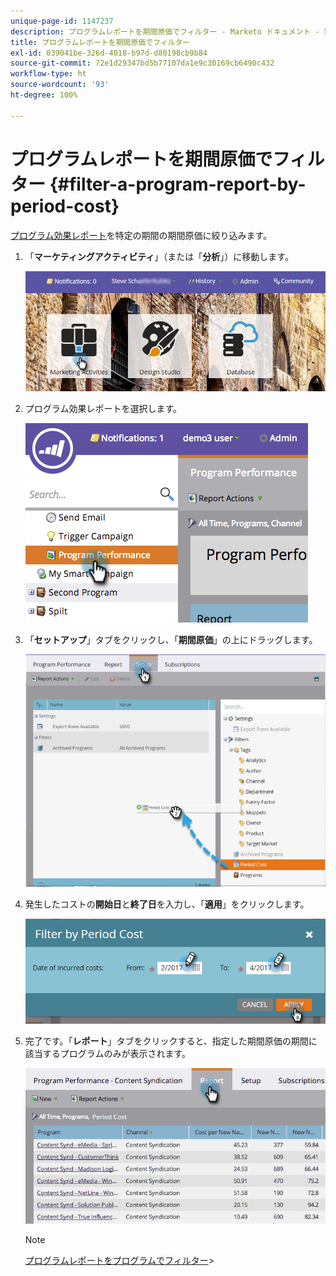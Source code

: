 ```yaml
---
unique-page-id: 1147237
description: プログラムレポートを期間原価でフィルター - Marketo ドキュメント - 製品ドキュメント
title: プログラムレポートを期間原価でフィルター
exl-id: 039041be-326d-4018-b97d-d80198cb9b84
source-git-commit: 72e1d29347bd5b77107da1e9c30169cb6490c432
workflow-type: ht
source-wordcount: '93'
ht-degree: 100%

---
```


# プログラムレポートを期間原価でフィルター {#filter-a-program-report-by-period-cost}

[プログラム効果レポート](/help/marketo/product-docs/core-marketo-concepts/programs/program-performance-report/create-a-program-performance-report.md)を特定の期間の期間原価に絞り込みます。

1. 「**マーケティングアクティビティ**」（または「**分析**」）に移動します。

   ![](assets/login-marketing-activities-1.png)

1. プログラム効果レポートを選択します。

   ![](assets/image2014-9-23-16-3a22-3a52.png)

1. 「**セットアップ**」タブをクリックし、「**期間原価**」の上にドラッグします。

   ![](assets/lm-86194-1.png)

1. 発生したコストの&#x200B;**開始日**&#x200B;と&#x200B;**終了日**&#x200B;を入力し、「**適用**」をクリックします。

   ![](assets/lm-86194-2a-hands.png)

1. 完了です。「**レポート**」タブをクリックすると、指定した期間原価の期間に該当するプログラムのみが表示されます。

   ![](assets/lm-86194-report-tab.png)

   >[!NOTE]
   >
   >[プログラムレポートをプログラムでフィルター](/help/marketo/product-docs/core-marketo-concepts/programs/program-performance-report/filter-a-program-report-by-program.md)>
   >
